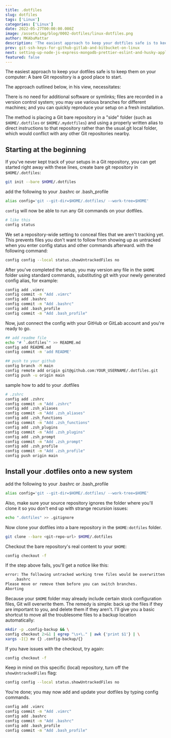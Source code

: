 ```yaml
---
title: .dotfiles
slug: dotfiles
tags: ['Linux']
categories: ['Linux']
date: 2022-05-27T00:00:00.000Z
image: /assets/img/blog/0002-dotfiles/linux-dotfiles.png
author: MKAbuMattar
description: 'The easiest approach to keep your dotfiles safe is to keep them on your computer: A bare Git repository is a good place to start.'
prev: git-ssh-keys-for-github-gitlab-and-bitbucket-on-linux
next: setting-up-node-js-express-mongodb-prettier-eslint-and-husky-application-with-babel-and-authentication-as-an-example
featured: false
---
```


The easiest approach to keep your dotfiles safe is to keep them on your computer: A bare Git repository is a good place to start.

The approach outlined below, in his view, necessitates:

There is no need for additional software or symlinks; files are recorded in a version control system; you may use various branches for different machines; and you can quickly reproduce your setup on a fresh installation.

The method is placing a Git bare repository in a "side" folder (such as `$HOME/.dotfiles` or `$HOME/.mydotfiles`) and using a properly written alias to direct instructions to that repository rather than the usual.git local folder, which would conflict with any other Git repositories nearby.

## Starting at the beginning

If you've never kept track of your setups in a Git repository, you can get started right away with these lines, create bare git repository in `$HOME/.dotfiles`:

```bash
git init --bare $HOME/.dotfiles
```

add the following to your .bashrc or .bash_profile

```bash
alias config='git --git-dir=$HOME/.dotfiles/ --work-tree=$HOME'
```

`config` will now be able to run any Git commands on your dotfiles.

```bash
# like this
config status
```

We set a repository-wide setting to conceal files that we aren't tracking yet. This prevents files you don't want to follow from showing up as untracked when you enter config status and other commands afterward. with the following command:

```bash
config config --local status.showUntrackedFiles no
```

After you've completed the setup, you may version any file in the `$HOME` folder using standard commands, substituting git with your newly generated config alias, for example:

```bash
config add .vimrc
config commit -m "Add .vimrc"
config add .bashrc
config commit -m "Add .bashrc"
config add .bash_profile
config commit -m "Add .bash_profile"
```

Now, just connect the config with your GitHub or GitLab account and you're ready to go.

```bash
## add readme file
echo "# `.dotfiles`" >> README.md
config add README.md
config commit -m 'add README'

## push to your github
config branch -M main
config remote add origin git@github.com:YOUR_USERNAME/.dotfiles.git
config push -u origin main
```

sample how to add to your .dotfiles

```bash
# .zshrc
config add .zshrc
config commit -m "Add .zshrc"
config add .zsh_aliases
config commit -m "Add .zsh_aliases"
config add .zsh_functions
config commit -m "Add .zsh_functions"
config add .zsh_plugins
config commit -m "Add .zsh_plugins"
config add .zsh_prompt
config commit -m "Add .zsh_prompt"
config add .zsh_profile
config commit -m "Add .zsh_profile"
config push origin main
```

## Install your .dotfiles onto a new system

add the following to your .bashrc or .bash_profile

```bash
alias config='git --git-dir=$HOME/.dotfiles/ --work-tree=$HOME'
```

Also, make sure your source repository ignores the folder where you'll clone it so you don't end up with strange recursion issues:

```bash
echo ".dotfiles" >> .gitignore
```

Now clone your dotfiles into a bare repository in the `$HOME:dotfiles` folder.

```bash
git clone --bare <git-repo-url> $HOME/.dotfiles
```

Checkout the bare repository's real content to your `$HOME`:

```bash
config checkout -f
```

If the step above fails, you'll get a notice like this:

```bash
error: The following untracked working tree files would be overwritten by checkout:
    .bashrc
Please move or remove them before you can switch branches.
Aborting
```

Because your `$HOME` folder may already include certain stock configuration files, Git will overwrite them. The remedy is simple: back up the files if they are important to you, and delete them if they aren't. I'll give you a basic shortcut to move all the troublesome files to a backup location automatically:

```bash
mkdir -p .config-backup && \
config checkout 2>&1 | egrep "\s+\." | awk {'print $1'} | \
xargs -I{} mv {} .config-backup/{}
```

If you have issues with the checkout, try again:

```bash
config checkout -f
```

Keep in mind on this specific (local) repository, turn off the `showUntrackedFiles` flag:

```bash
config config --local status.showUntrackedFiles no
```

You're done; you may now add and update your dotfiles by typing config commands.

```bash
config add .vimrc
config commit -m "Add .vimrc"
config add .bashrc
config commit -m "Add .bashrc"
config add .bash_profile
config commit -m "Add .bash_profile"
```
